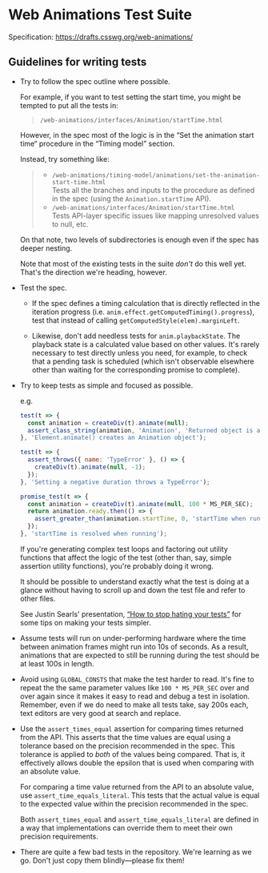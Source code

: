 Web Animations Test Suite
=========================

Specification: https://drafts.csswg.org/web-animations/


Guidelines for writing tests
----------------------------

*   Try to follow the spec outline where possible.

    For example, if you want to test setting the start time, you might be
    tempted to put all the tests in:

    > `/web-animations/interfaces/Animation/startTime.html`

    However, in the spec most of the logic is in the &ldquo;Set the animation
    start time&ldquo; procedure in the &ldquo;Timing model&rdquo; section.

    Instead, try something like:

    > *   `/web-animations/timing-model/animations/set-the-animation-start-time.html`<br>
    >     Tests all the branches and inputs to the procedure as defined in the
    >     spec (using the `Animation.startTime` API).
    > *   `/web-animations/interfaces/Animation/startTime.html`<br>
    >     Tests API-layer specific issues like mapping unresolved values to
    >      null, etc.

    On that note, two levels of subdirectories is enough even if the spec has
    deeper nesting.

    Note that most of the existing tests in the suite _don't_ do this well yet.
    That's the direction we're heading, however.

*   Test the spec.

    *   If the spec defines a timing calculation that is directly
        reflected in the iteration progress
        (i.e. `anim.effect.getComputedTiming().progress`), test that instead
        of calling `getComputedStyle(elem).marginLeft`.

    *   Likewise, don't add needless tests for `anim.playbackState`.
        The playback state is a calculated value based on other values.
        It's rarely necessary to test directly unless you need, for example,
        to check that a pending task is scheduled (which isn't observable
        elsewhere other than waiting for the corresponding promise to
        complete).

*   Try to keep tests as simple and focused as possible.

    e.g.

      ```javascript
      test(t => {
        const animation = createDiv(t).animate(null);
        assert_class_string(animation, 'Animation', 'Returned object is an Animation');
      }, 'Element.animate() creates an Animation object');
      ```

      ```javascript
      test(t => {
        assert_throws({ name: 'TypeError' }, () => {
          createDiv(t).animate(null, -1);
        });
      }, 'Setting a negative duration throws a TypeError');
      ```

      ```javascript
      promise_test(t => {
        const animation = createDiv(t).animate(null, 100 * MS_PER_SEC);
        return animation.ready.then(() => {
          assert_greater_than(animation.startTime, 0, 'startTime when running');
        });
      }, 'startTime is resolved when running');
      ```

    If you're generating complex test loops and factoring out utility functions
    that affect the logic of the test (other than, say, simple assertion utility
    functions), you're probably doing it wrong.

    It should be possible to understand exactly what the test is doing at a
    glance without having to scroll up and down the test file and refer to
    other files.

    See Justin Searls' presentation, [&ldquo;How to stop hating your
    tests&rdquo;](http://blog.testdouble.com/posts/2015-11-16-how-to-stop-hating-your-tests.html)
    for some tips on making your tests simpler.

*   Assume tests will run on under-performing hardware where the time between
    animation frames might run into 10s of seconds.
    As a result, animations that are expected to still be running during
    the test should be at least 100s in length.

*   Avoid using `GLOBAL_CONSTS` that make the test harder to read.
    It's fine to repeat the the same parameter values like `100 * MS_PER_SEC`
    over and over again since it makes it easy to read and debug a test in
    isolation.
    Remember, even if we do need to make all tests take, say 200s each, text
    editors are very good at search and replace.

*   Use the `assert_times_equal` assertion for comparing times returned from
    the API. This asserts that the time values are equal using a tolerance
    based on the precision recommended in the spec. This tolerance is applied
    to *both* of the values being compared. That is, it effectively allows
    double the epsilon that is used when comparing with an absolute value.

    For comparing a time value returned from the API to an absolute value, use
    `assert_time_equals_literal`. This tests that the actual value is equal to
    the expected value within the precision recommended in the spec.

    Both `assert_times_equal` and `assert_time_equals_literal` are defined in a
    way that implementations can override them to meet their own precision
    requirements.

*   There are quite a few bad tests in the repository. We're learning as
    we go. Don't just copy them blindly&mdash;please fix them!

